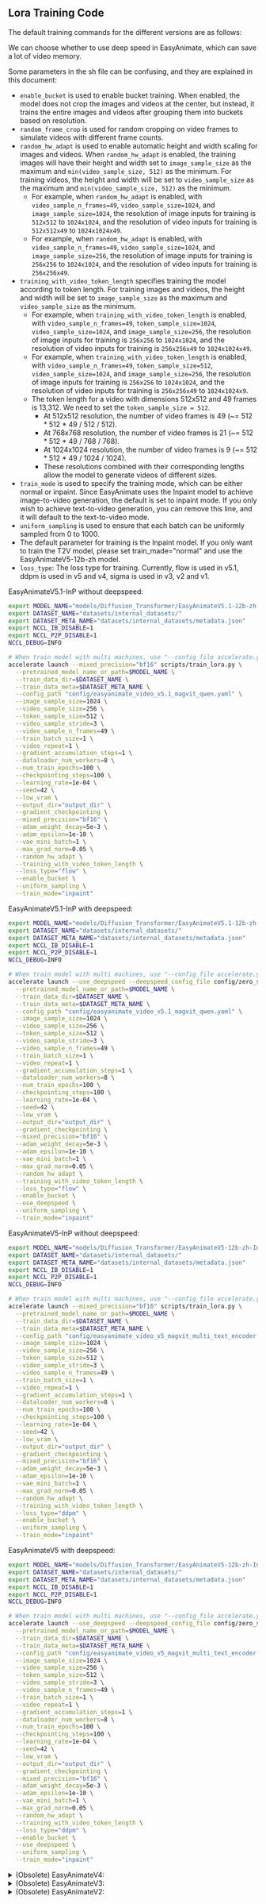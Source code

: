 ## Lora Training Code

The default training commands for the different versions are as follows:

We can choose whether to use deep speed in EasyAnimate, which can save a lot of video memory. 

Some parameters in the sh file can be confusing, and they are explained in this document:

- `enable_bucket` is used to enable bucket training. When enabled, the model does not crop the images and videos at the center, but instead, it trains the entire images and videos after grouping them into buckets based on resolution.
- `random_frame_crop` is used for random cropping on video frames to simulate videos with different frame counts.
- `random_hw_adapt` is used to enable automatic height and width scaling for images and videos. When `random_hw_adapt` is enabled, the training images will have their height and width set to `image_sample_size` as the maximum and `min(video_sample_size, 512)` as the minimum. For training videos, the height and width will be set to `video_sample_size` as the maximum and `min(video_sample_size, 512)` as the minimum.
  - For example, when `random_hw_adapt` is enabled, with `video_sample_n_frames=49`, `video_sample_size=1024`, and `image_sample_size=1024`, the resolution of image inputs for training is `512x512` to `1024x1024`, and the resolution of video inputs for training is `512x512x49` to `1024x1024x49`.
  - For example, when `random_hw_adapt` is enabled, with `video_sample_n_frames=49`, `video_sample_size=1024`, and `image_sample_size=256`, the resolution of image inputs for training is `256x256` to `1024x1024`, and the resolution of video inputs for training is `256x256x49`.
- `training_with_video_token_length` specifies training the model according to token length. For training images and videos, the height and width will be set to `image_sample_size` as the maximum and `video_sample_size` as the minimum.
  - For example, when `training_with_video_token_length` is enabled, with `video_sample_n_frames=49`, `token_sample_size=1024`, `video_sample_size=1024`, and `image_sample_size=256`, the resolution of image inputs for training is `256x256` to `1024x1024`, and the resolution of video inputs for training is `256x256x49` to `1024x1024x49`.
  - For example, when `training_with_video_token_length` is enabled, with `video_sample_n_frames=49`, `token_sample_size=512`, `video_sample_size=1024`, and `image_sample_size=256`, the resolution of image inputs for training is `256x256` to `1024x1024`, and the resolution of video inputs for training is `256x256x49` to `1024x1024x9`.
  - The token length for a video with dimensions 512x512 and 49 frames is 13,312. We need to set the `token_sample_size = 512`.
    - At 512x512 resolution, the number of video frames is 49 (~= 512 * 512 * 49 / 512 / 512).
    - At 768x768 resolution, the number of video frames is 21 (~= 512 * 512 * 49 / 768 / 768).
    - At 1024x1024 resolution, the number of video frames is 9 (~= 512 * 512 * 49 / 1024 / 1024).
    - These resolutions combined with their corresponding lengths allow the model to generate videos of different sizes.
- `train_mode` is used to specify the training mode, which can be either normal or inpaint. Since EasyAnimate uses the Inpaint model to achieve image-to-video generation, the default is set to inpaint mode. If you only wish to achieve text-to-video generation, you can remove this line, and it will default to the text-to-video mode.
- `uniform_sampling` is used to ensure that each batch can be uniformly sampled from 0 to 1000.
- The default parameter for training is the Inpaint model. If you only want to train the T2V model, please set train_made="normal" and use the EasyAnimateV5-12b-zh model.
- `loss_type`: The loss type for training. Currently, flow is used in v5.1, ddpm is used in v5 and v4, sigma is used in v3, v2 and v1. 

EasyAnimateV5.1-InP without deepspeed:
```sh
export MODEL_NAME="models/Diffusion_Transformer/EasyAnimateV5.1-12b-zh-InP"
export DATASET_NAME="datasets/internal_datasets/"
export DATASET_META_NAME="datasets/internal_datasets/metadata.json"
export NCCL_IB_DISABLE=1
export NCCL_P2P_DISABLE=1
NCCL_DEBUG=INFO

# When train model with multi machines, use "--config_file accelerate.yaml" instead of "--mixed_precision='bf16'".
accelerate launch --mixed_precision="bf16" scripts/train_lora.py \
  --pretrained_model_name_or_path=$MODEL_NAME \
  --train_data_dir=$DATASET_NAME \
  --train_data_meta=$DATASET_META_NAME \
  --config_path "config/easyanimate_video_v5.1_magvit_qwen.yaml" \
  --image_sample_size=1024 \
  --video_sample_size=256 \
  --token_sample_size=512 \
  --video_sample_stride=3 \
  --video_sample_n_frames=49 \
  --train_batch_size=1 \
  --video_repeat=1 \
  --gradient_accumulation_steps=1 \
  --dataloader_num_workers=8 \
  --num_train_epochs=100 \
  --checkpointing_steps=100 \
  --learning_rate=1e-04 \
  --seed=42 \
  --low_vram \
  --output_dir="output_dir" \
  --gradient_checkpointing \
  --mixed_precision="bf16" \
  --adam_weight_decay=5e-3 \
  --adam_epsilon=1e-10 \
  --vae_mini_batch=1 \
  --max_grad_norm=0.05 \
  --random_hw_adapt \
  --training_with_video_token_length \
  --loss_type="flow" \
  --enable_bucket \
  --uniform_sampling \
  --train_mode="inpaint"
```

EasyAnimateV5.1-InP with deepspeed:
```sh
export MODEL_NAME="models/Diffusion_Transformer/EasyAnimateV5.1-12b-zh-InP"
export DATASET_NAME="datasets/internal_datasets/"
export DATASET_META_NAME="datasets/internal_datasets/metadata.json"
export NCCL_IB_DISABLE=1
export NCCL_P2P_DISABLE=1
NCCL_DEBUG=INFO

# When train model with multi machines, use "--config_file accelerate.yaml" instead of "--mixed_precision='bf16'".
accelerate launch --use_deepspeed --deepspeed_config_file config/zero_stage2_config.json --deepspeed_multinode_launcher standard scripts/train_lora.py \
  --pretrained_model_name_or_path=$MODEL_NAME \
  --train_data_dir=$DATASET_NAME \
  --train_data_meta=$DATASET_META_NAME \
  --config_path "config/easyanimate_video_v5.1_magvit_qwen.yaml" \
  --image_sample_size=1024 \
  --video_sample_size=256 \
  --token_sample_size=512 \
  --video_sample_stride=3 \
  --video_sample_n_frames=49 \
  --train_batch_size=1 \
  --video_repeat=1 \
  --gradient_accumulation_steps=1 \
  --dataloader_num_workers=8 \
  --num_train_epochs=100 \
  --checkpointing_steps=100 \
  --learning_rate=1e-04 \
  --seed=42 \
  --low_vram \
  --output_dir="output_dir" \
  --gradient_checkpointing \
  --mixed_precision="bf16" \
  --adam_weight_decay=5e-3 \
  --adam_epsilon=1e-10 \
  --vae_mini_batch=1 \
  --max_grad_norm=0.05 \
  --random_hw_adapt \
  --training_with_video_token_length \
  --loss_type="flow" \
  --enable_bucket \
  --use_deepspeed \
  --uniform_sampling \
  --train_mode="inpaint"
```

EasyAnimateV5-InP without deepspeed:
```sh
export MODEL_NAME="models/Diffusion_Transformer/EasyAnimateV5-12b-zh-InP"
export DATASET_NAME="datasets/internal_datasets/"
export DATASET_META_NAME="datasets/internal_datasets/metadata.json"
export NCCL_IB_DISABLE=1
export NCCL_P2P_DISABLE=1
NCCL_DEBUG=INFO

# When train model with multi machines, use "--config_file accelerate.yaml" instead of "--mixed_precision='bf16'".
accelerate launch --mixed_precision="bf16" scripts/train_lora.py \
  --pretrained_model_name_or_path=$MODEL_NAME \
  --train_data_dir=$DATASET_NAME \
  --train_data_meta=$DATASET_META_NAME \
  --config_path "config/easyanimate_video_v5_magvit_multi_text_encoder.yaml" \
  --image_sample_size=1024 \
  --video_sample_size=256 \
  --token_sample_size=512 \
  --video_sample_stride=3 \
  --video_sample_n_frames=49 \
  --train_batch_size=1 \
  --video_repeat=1 \
  --gradient_accumulation_steps=1 \
  --dataloader_num_workers=8 \
  --num_train_epochs=100 \
  --checkpointing_steps=100 \
  --learning_rate=1e-04 \
  --seed=42 \
  --low_vram \
  --output_dir="output_dir" \
  --gradient_checkpointing \
  --mixed_precision="bf16" \
  --adam_weight_decay=5e-3 \
  --adam_epsilon=1e-10 \
  --vae_mini_batch=1 \
  --max_grad_norm=0.05 \
  --random_hw_adapt \
  --training_with_video_token_length \
  --loss_type="ddpm" \
  --enable_bucket \
  --uniform_sampling \
  --train_mode="inpaint"
```

EasyAnimateV5 with deepspeed:
```sh
export MODEL_NAME="models/Diffusion_Transformer/EasyAnimateV5-12b-zh-InP"
export DATASET_NAME="datasets/internal_datasets/"
export DATASET_META_NAME="datasets/internal_datasets/metadata.json"
export NCCL_IB_DISABLE=1
export NCCL_P2P_DISABLE=1
NCCL_DEBUG=INFO

# When train model with multi machines, use "--config_file accelerate.yaml" instead of "--mixed_precision='bf16'".
accelerate launch --use_deepspeed --deepspeed_config_file config/zero_stage2_config.json --deepspeed_multinode_launcher standard scripts/train_lora.py \
  --pretrained_model_name_or_path=$MODEL_NAME \
  --train_data_dir=$DATASET_NAME \
  --train_data_meta=$DATASET_META_NAME \
  --config_path "config/easyanimate_video_v5_magvit_multi_text_encoder.yaml" \
  --image_sample_size=1024 \
  --video_sample_size=256 \
  --token_sample_size=512 \
  --video_sample_stride=3 \
  --video_sample_n_frames=49 \
  --train_batch_size=1 \
  --video_repeat=1 \
  --gradient_accumulation_steps=1 \
  --dataloader_num_workers=8 \
  --num_train_epochs=100 \
  --checkpointing_steps=100 \
  --learning_rate=1e-04 \
  --seed=42 \
  --low_vram \
  --output_dir="output_dir" \
  --gradient_checkpointing \
  --mixed_precision="bf16" \
  --adam_weight_decay=5e-3 \
  --adam_epsilon=1e-10 \
  --vae_mini_batch=1 \
  --max_grad_norm=0.05 \
  --random_hw_adapt \
  --training_with_video_token_length \
  --loss_type="ddpm" \
  --enable_bucket \
  --use_deepspeed \
  --uniform_sampling \
  --train_mode="inpaint"
```

<details>
  <summary>(Obsolete) EasyAnimateV4:</summary>

EasyAnimateV4 without deepspeed:
```sh
export MODEL_NAME="models/Diffusion_Transformer/EasyAnimateV4-XL-2-InP"
export DATASET_NAME="datasets/internal_datasets/"
export DATASET_META_NAME="datasets/internal_datasets/metadata.json"
export NCCL_IB_DISABLE=1
export NCCL_P2P_DISABLE=1
NCCL_DEBUG=INFO

# When train model with multi machines, use "--config_file accelerate.yaml" instead of "--mixed_precision='bf16'".
accelerate launch --mixed_precision="bf16" scripts/train_lora.py \
  --pretrained_model_name_or_path=$MODEL_NAME \
  --train_data_dir=$DATASET_NAME \
  --train_data_meta=$DATASET_META_NAME \
  --config_path "config/easyanimate_video_v4_slicevae_multi_text_encoder.yaml" \
  --image_sample_size=512 \
  --video_sample_size=512 \
  --video_sample_stride=1 \
  --video_sample_n_frames=144 \
  --train_batch_size=1 \
  --video_repeat=1 \
  --gradient_accumulation_steps=1 \
  --dataloader_num_workers=4 \
  --num_train_epochs=100 \
  --checkpointing_steps=100 \
  --learning_rate=1e-04 \
  --seed=42 \
  --low_vram \
  --output_dir="output_dir" \
  --enable_xformers_memory_efficient_attention \
  --gradient_checkpointing \
  --mixed_precision="bf16" \
  --adam_weight_decay=3e-2 \
  --adam_epsilon=1e-10 \
  --vae_mini_batch=1 \
  --max_grad_norm=0.05 \
  --random_hw_adapt \
  --motion_sub_loss \
  --loss_type="ddpm" \
  --enable_bucket \
  --train_mode="inpaint"
```

EasyAnimateV4 with deepspeed:
```sh
export MODEL_NAME="models/Diffusion_Transformer/EasyAnimateV4-XL-2-InP"
export DATASET_NAME="datasets/internal_datasets/"
export DATASET_META_NAME="datasets/internal_datasets/metadata.json"
export NCCL_IB_DISABLE=1
export NCCL_P2P_DISABLE=1
NCCL_DEBUG=INFO

# When train model with multi machines, use "--config_file accelerate.yaml" instead of "--mixed_precision='bf16'".
accelerate launch --use_deepspeed --deepspeed_config_file config/zero_stage2_config.json --deepspeed_multinode_launcher standard scripts/train_lora.py \
  --pretrained_model_name_or_path=$MODEL_NAME \
  --train_data_dir=$DATASET_NAME \
  --train_data_meta=$DATASET_META_NAME \
  --config_path "config/easyanimate_video_v4_slicevae_multi_text_encoder.yaml" \
  --image_sample_size=512 \
  --video_sample_size=512 \
  --video_sample_stride=1 \
  --video_sample_n_frames=144 \
  --train_batch_size=1 \
  --video_repeat=1 \
  --gradient_accumulation_steps=1 \
  --dataloader_num_workers=4 \
  --num_train_epochs=100 \
  --checkpointing_steps=100 \
  --learning_rate=1e-04 \
  --seed=42 \
  --low_vram \
  --output_dir="output_dir" \
  --enable_xformers_memory_efficient_attention \
  --gradient_checkpointing \
  --mixed_precision="bf16" \
  --adam_weight_decay=3e-2 \
  --adam_epsilon=1e-10 \
  --vae_mini_batch=1 \
  --max_grad_norm=0.05 \
  --random_hw_adapt \
  --motion_sub_loss \
  --loss_type="ddpm" \
  --enable_bucket \
  --use_deepspeed \
  --train_mode="inpaint"
```
</details>

<details>
  <summary>(Obsolete) EasyAnimateV3:</summary>
  
```sh
export MODEL_NAME="models/Diffusion_Transformer/EasyAnimateV3-XL-2-InP-512x512"
export DATASET_NAME="datasets/internal_datasets/"
export DATASET_META_NAME="datasets/internal_datasets/metadata.json"
export NCCL_IB_DISABLE=1
export NCCL_P2P_DISABLE=1
NCCL_DEBUG=INFO

# When train model with multi machines, use "--config_file accelerate.yaml" instead of "--mixed_precision='bf16'".
accelerate launch --mixed_precision="bf16" scripts/train_lora.py \
  --pretrained_model_name_or_path=$MODEL_NAME \
  --train_data_dir=$DATASET_NAME \
  --train_data_meta=$DATASET_META_NAME \
  --config_path "config/easyanimate_video_v3_slicevae_motion_module.yaml" \
  --image_sample_size=512 \
  --video_sample_size=512 \
  --video_sample_stride=1 \
  --video_sample_n_frames=144 \
  --train_batch_size=1 \
  --video_repeat=1 \
  --gradient_accumulation_steps=1 \
  --dataloader_num_workers=4 \
  --num_train_epochs=100 \
  --checkpointing_steps=100 \
  --learning_rate=1e-04 \
  --seed=42 \
  --low_vram \
  --output_dir="output_dir" \
  --enable_xformers_memory_efficient_attention \
  --gradient_checkpointing \
  --mixed_precision="bf16" \
  --adam_weight_decay=3e-2 \
  --adam_epsilon=1e-10 \
  --max_grad_norm=1 \
  --vae_mini_batch=1 \
  --enable_bucket \
  --train_mode="inpaint"
```
</details>

<details>
  <summary>(Obsolete) EasyAnimateV2:</summary>
  
```sh
export MODEL_NAME="models/Diffusion_Transformer/EasyAnimateV2-XL-2-512x512"
export DATASET_NAME="datasets/internal_datasets/"
export DATASET_META_NAME="datasets/internal_datasets/metadata.json"
export NCCL_IB_DISABLE=1
export NCCL_P2P_DISABLE=1
NCCL_DEBUG=INFO

# When train model with multi machines, use "--config_file accelerate.yaml" instead of "--mixed_precision='bf16'".
accelerate launch --mixed_precision="bf16" scripts/train_t2iv_lora.py \
  --pretrained_model_name_or_path=$MODEL_NAME \
  --train_data_dir=$DATASET_NAME \
  --train_data_meta=$DATASET_META_NAME \
  --config_path "config/easyanimate_video_v2_magvit_motion_module.yaml" \
  --image_sample_size=512 \
  --video_sample_size=512 \
  --video_sample_stride=1 \
  --video_sample_n_frames=144 \
  --train_batch_size=1 \
  --video_repeat=1 \
  --gradient_accumulation_steps=1 \
  --dataloader_num_workers=4 \
  --num_train_epochs=100 \
  --checkpointing_steps=100 \
  --learning_rate=1e-04 \
  --seed=42 \
  --low_vram \
  --output_dir="output_dir" \
  --enable_xformers_memory_efficient_attention \
  --gradient_checkpointing \
  --mixed_precision="bf16" \
  --adam_weight_decay=3e-2 \
  --adam_epsilon=1e-10 \
  --max_grad_norm=1 \
  --vae_mini_batch=1 \
  --enable_bucket
```
</details>